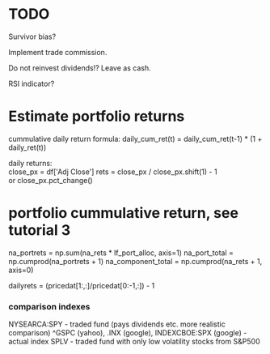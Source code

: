 # TODO

Survivor bias?

Implement trade commission.

Do not reinvest dividends!?
Leave as cash.

RSI indicator?	

# Estimate portfolio returns
cummulative daily return formula:
	daily_cum_ret(t) = daily_cum_ret(t-1) * (1 + daily_ret(t))

daily returns:        
close_px = df['Adj Close']
rets = close_px / close_px.shift(1) - 1    
    or
close_px.pct_change()
    
# portfolio cummulative return, see tutorial 3	
na_portrets = np.sum(na_rets * lf_port_alloc, axis=1)
na_port_total = np.cumprod(na_portrets + 1)
na_component_total = np.cumprod(na_rets + 1, axis=0)

dailyrets = (pricedat[1:,:]/pricedat[0:-1,:]) - 1



### comparison indexes ###

NYSEARCA:SPY                                            - traded fund (pays dividends etc. more realistic comparison)
^GSPC (yahoo), .INX (google), INDEXCBOE:SPX (google)    - actual index
SPLV                                                    - traded fund with only low volatility stocks from S&P500